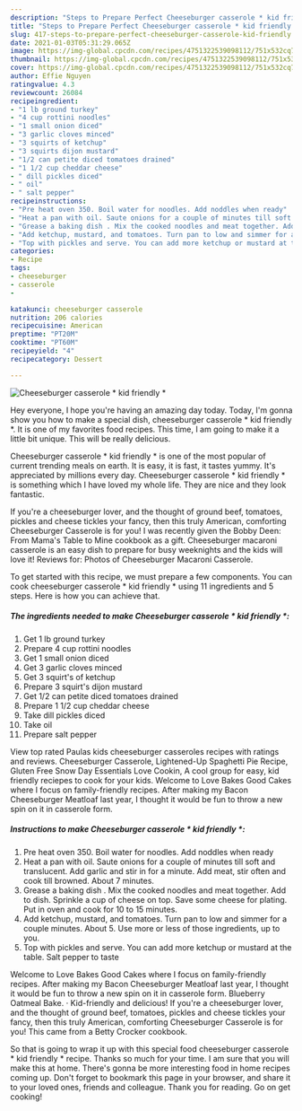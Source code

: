 ```yaml
---
description: "Steps to Prepare Perfect Cheeseburger casserole * kid friendly *"
title: "Steps to Prepare Perfect Cheeseburger casserole * kid friendly *"
slug: 417-steps-to-prepare-perfect-cheeseburger-casserole-kid-friendly
date: 2021-01-03T05:31:29.065Z
image: https://img-global.cpcdn.com/recipes/4751322539098112/751x532cq70/cheeseburger-casserole-kid-friendly-recipe-main-photo.jpg
thumbnail: https://img-global.cpcdn.com/recipes/4751322539098112/751x532cq70/cheeseburger-casserole-kid-friendly-recipe-main-photo.jpg
cover: https://img-global.cpcdn.com/recipes/4751322539098112/751x532cq70/cheeseburger-casserole-kid-friendly-recipe-main-photo.jpg
author: Effie Nguyen
ratingvalue: 4.3
reviewcount: 26084
recipeingredient:
- "1 lb ground turkey"
- "4 cup rottini noodles"
- "1 small onion diced"
- "3 garlic cloves minced"
- "3 squirts of ketchup"
- "3 squirts dijon mustard"
- "1/2 can petite diced tomatoes drained"
- "1 1/2 cup cheddar cheese"
- " dill pickles diced"
- " oil"
- " salt pepper"
recipeinstructions:
- "Pre heat oven 350. Boil water for noodles. Add noddles when ready"
- "Heat a pan with oil. Saute onions for a couple of minutes till soft and translucent. Add garlic and stir in for a minute. Add meat, stir often and cook till browned. About 7 minutes."
- "Grease a baking dish . Mix the cooked noodles and meat together. Add to dish. Sprinkle a cup of cheese on top. Save some cheese for plating. Put in oven and cook for 10 to 15 minutes."
- "Add ketchup, mustard, and tomatoes. Turn pan to low and simmer for a couple minutes. About 5. Use more or less of those ingredients, up to you."
- "Top with pickles and serve. You can add more ketchup or mustard at the table. Salt pepper to taste"
categories:
- Recipe
tags:
- cheeseburger
- casserole
- 

katakunci: cheeseburger casserole  
nutrition: 206 calories
recipecuisine: American
preptime: "PT20M"
cooktime: "PT60M"
recipeyield: "4"
recipecategory: Dessert

---
```



![Cheeseburger casserole * kid friendly *](https://img-global.cpcdn.com/recipes/4751322539098112/751x532cq70/cheeseburger-casserole-kid-friendly-recipe-main-photo.jpg)

Hey everyone, I hope you're having an amazing day today. Today, I'm gonna show you how to make a special dish, cheeseburger casserole * kid friendly *. It is one of my favorites food recipes. This time, I am going to make it a little bit unique. This will be really delicious.

Cheeseburger casserole * kid friendly * is one of the most popular of current trending meals on earth. It is easy, it is fast, it tastes yummy. It's appreciated by millions every day. Cheeseburger casserole * kid friendly * is something which I have loved my whole life. They are nice and they look fantastic.

If you&#39;re a cheeseburger lover, and the thought of ground beef, tomatoes, pickles and cheese tickles your fancy, then this truly American, comforting Cheeseburger Casserole is for you! I was recently given the Bobby Deen: From Mama&#39;s Table to Mine cookbook as a gift. Cheeseburger macaroni casserole is an easy dish to prepare for busy weeknights and the kids will love it! Reviews for: Photos of Cheeseburger Macaroni Casserole.


To get started with this recipe, we must prepare a few components. You can cook cheeseburger casserole * kid friendly * using 11 ingredients and 5 steps. Here is how you can achieve that.

<!--inarticleads1-->

##### The ingredients needed to make Cheeseburger casserole * kid friendly *:

1. Get 1 lb ground turkey
1. Prepare 4 cup rottini noodles
1. Get 1 small onion diced
1. Get 3 garlic cloves minced
1. Get 3 squirt&#39;s of ketchup
1. Prepare 3 squirt&#39;s dijon mustard
1. Get 1/2 can petite diced tomatoes drained
1. Prepare 1 1/2 cup cheddar cheese
1. Take  dill pickles diced
1. Take  oil
1. Prepare  salt pepper


View top rated Paulas kids cheeseburger casseroles recipes with ratings and reviews. Cheeseburger Casserole, Lightened-Up Spaghetti Pie Recipe, Gluten Free Snow Day Essentials Love Cookin, A cool group for easy, kid friendly reciepes to cook for your kids. Welcome to Love Bakes Good Cakes where I focus on family-friendly recipes. After making my Bacon Cheeseburger Meatloaf last year, I thought it would be fun to throw a new spin on it in casserole form. 

<!--inarticleads2-->

##### Instructions to make Cheeseburger casserole * kid friendly *:

1. Pre heat oven 350. Boil water for noodles. Add noddles when ready
1. Heat a pan with oil. Saute onions for a couple of minutes till soft and translucent. Add garlic and stir in for a minute. Add meat, stir often and cook till browned. About 7 minutes.
1. Grease a baking dish . Mix the cooked noodles and meat together. Add to dish. Sprinkle a cup of cheese on top. Save some cheese for plating. Put in oven and cook for 10 to 15 minutes.
1. Add ketchup, mustard, and tomatoes. Turn pan to low and simmer for a couple minutes. About 5. Use more or less of those ingredients, up to you.
1. Top with pickles and serve. You can add more ketchup or mustard at the table. Salt pepper to taste


Welcome to Love Bakes Good Cakes where I focus on family-friendly recipes. After making my Bacon Cheeseburger Meatloaf last year, I thought it would be fun to throw a new spin on it in casserole form. Blueberry Oatmeal Bake. · Kid-friendly and delicious! If you&#39;re a cheeseburger lover, and the thought of ground beef, tomatoes, pickles and cheese tickles your fancy, then this truly American, comforting Cheeseburger Casserole is for you! This came from a Betty Crocker cookbook. 

So that is going to wrap it up with this special food cheeseburger casserole * kid friendly * recipe. Thanks so much for your time. I am sure that you will make this at home. There's gonna be more interesting food in home recipes coming up. Don't forget to bookmark this page in your browser, and share it to your loved ones, friends and colleague. Thank you for reading. Go on get cooking!
